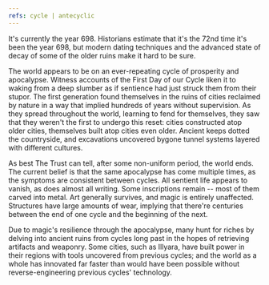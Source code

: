 ```yaml
---
refs: cycle | antecyclic
---
```


It's currently the year 698. Historians estimate that it's the 72nd time it's been the year 698, but modern dating techniques and the advanced state of decay of some of the older ruins make it hard to be sure.

The world appears to be on an ever-repeating cycle of prosperity and apocalypse. Witness accounts of the First Day of our Cycle liken it to waking from a deep slumber as if sentience had just struck them from their stupor. The first generation found themselves in the ruins of cities reclaimed by nature in a way that implied hundreds of years without supervision. As they spread throughout the world, learning to fend for themselves, they saw that they weren't the first to undergo this reset: cities constructed atop older cities, themselves built atop cities even older. Ancient keeps dotted the countryside, and excavations uncovered bygone tunnel systems layered with different cultures.

As best The Trust can tell, after some non-uniform period, the world ends. The current belief is that the same apocalypse has come multiple times, as the symptoms are consistent between cycles. All sentient life appears to vanish, as does almost all writing. Some inscriptions remain -- most of them carved into metal. Art generally survives, and magic is entirely unaffected. Structures have large amounts of wear, implying that there're centuries between the end of one cycle and the beginning of the next.

Due to magic's resilience through the apocalypse, many hunt for riches by delving into ancient ruins from cycles long past in the hopes of retrieving artifacts and weaponry. Some cities, such as Illyara, have built power in their regions with tools uncovered from previous cycles; and the world as a whole has innovated far faster than would have been possible without reverse-engineering previous cycles' technology.
